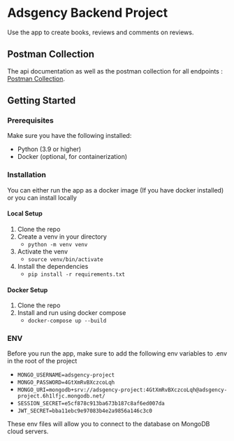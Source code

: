 # Adsgency Backend Project

Use the app to create books, reviews and comments on reviews.

## Postman Collection

The api documentation as well as the postman collection for all endpoints : 
[Postman Collection](https://solar-astronaut-555802.postman.co/workspace/adsgency~c295e425-153c-4689-901a-8fcebe007c80/overview).

## Getting Started

### Prerequisites

Make sure you have the following installed:
- Python (3.9 or higher)
- Docker (optional, for containerization)

### Installation

You can either run the app as a docker image (If you have docker installed) or you can install locally

#### Local Setup 

1. Clone the repo
2. Create a venv in your directory
    - ```python -m venv venv```
3. Activate the venv
    - ```source venv/bin/activate```
4. Install the dependencies
    - ```pip install -r requirements.txt```

#### Docker Setup 

1. Clone the repo
2. Install and run using docker compose 
    - ```docker-compose up --build```

### ENV

Before you run the app, make sure to add the following env variables to .env in the root of the project

- ```MONGO_USERNAME=adsgency-project```
- ```MONGO_PASSWORD=4GtXmRvBXczcoLqh```
- ```MONGO_URI=mongodb+srv://adsgency-project:4GtXmRvBXczcoLqh@adsgency-project.6h1lfjc.mongodb.net/```
- ```SESSION_SECRET=e5cf878c913ba673b187c8af6ed007da```
- ```JWT_SECRET=bba11ebc9e97083b4e2a9856a146c3c0```

These env files will allow you to connect to the database on MongoDB cloud servers.